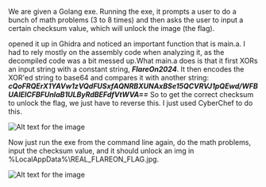 We are given a Golang exe. Running the exe, it prompts a user to do a bunch of math problems (3 to 8 times) and then asks the user to input a certain checksum value, which will unlock the image (the flag).

opened it up in Ghidra and noticed an important function that is main.a. 
I had to rely mostly on the assembly code when analyzing it, as the decompiled code was a bit messed up.What main.a does is that it first XORs an input string with a constant string, ***FlareOn2024***. 
It then encodes the XOR'ed string to base64 and compares it with another string: ***cQoFRQErX1YAVw1zVQdFUSxfAQNRBXUNAxBSe15QCVRVJ1pQEwd/WFBUAlElCFBFUnlaB1ULByRdBEFdfVtWVA==*** So to get the correct checksum to unlock the flag, we just have to reverse this. I just used CyberChef to do this.

![Alt text for the image](checksumval.png)




Now just run the exe from the command line again, do the math problems, input the checksum value, and it should unlock an img in %LocalAppData%\REAL_FLAREON_FLAG.jpg.

![Alt text for the image](REALFLAG.JPG)
